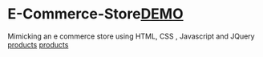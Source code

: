 # E-Commerce-Store[DEMO](https://vinita2000.github.io/E-Commerce-Store/)
Mimicking an e commerce store using HTML, CSS , Javascript and JQuery
[products](images/products.png)
[products](images/cart.png)
